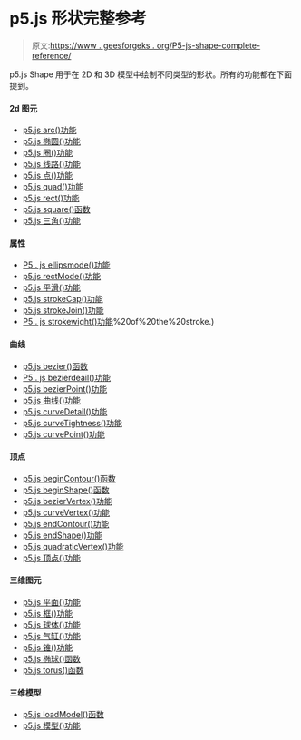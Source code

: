 # p5.js 形状完整参考

> 原文:[https://www . geesforgeks . org/P5-js-shape-complete-reference/](https://www.geeksforgeeks.org/p5-js-shape-complete-reference/)

p5.js Shape 用于在 2D 和 3D 模型中绘制不同类型的形状。所有的功能都在下面提到。

#### 2d 图元

*   [p5.js arc()功能](https://www.geeksforgeeks.org/p5-js-arc-function/#:~:text=The%20arc()%20function%20is,and%20an%20optional%20parameter%20mode.)
*   [p5.js 椭圆()功能](https://www.geeksforgeeks.org/p5-js-ellipse-function/)
*   [p5.js 圈()功能](https://www.geeksforgeeks.org/p5-js-circle-function/)
*   [p5.js 线路()功能](https://www.geeksforgeeks.org/p5-js-line-function/)
*   [p5.js 点()功能](https://www.geeksforgeeks.org/p5-js-point-function/)
*   [p5.js quad()功能](https://www.geeksforgeeks.org/p5-js-quad-function/#:~:text=The%20quad()%20function%20is,not%20constrained%20to%2090%20degrees.)
*   [p5.js rect()功能](https://www.geeksforgeeks.org/p5-js-rect-function/)
*   [p5.js square()函数](https://www.geeksforgeeks.org/p5-js-square-function/)
*   [p5.js 三角()功能](https://www.geeksforgeeks.org/p5-js-triangle-function/)

#### 属性

*   [P5 . js ellipsmode()功能](https://www.geeksforgeeks.org/p5-js-ellipsemode-function/)
*   [p5.js rectMode()功能](https://www.geeksforgeeks.org/p5-js-rectmode-function/#:~:text=The%20rectMode()%20function%20in,where%20the%20rectangle%20is%20drawn.)
*   [p5.js 平滑()功能](https://www.geeksforgeeks.org/p5-js-smooth-function/)
*   [p5.js strokeCap()功能](https://www.geeksforgeeks.org/p5-js-strokecap-function/#:~:text=The%20strokeCap()%20function%20in,The%20default%20value%20is%20ROUND.)
*   [p5.js strokeJoin()功能](https://www.geeksforgeeks.org/p5-js-strokejoin-function/)
*   [P5 . js strokewight()功能](https://www.geeksforgeeks.org/p5-js-strokeweight-function/#:~:text=The%20strokeWeight()%20function%20in,are%20set%20by%20using%20pixel.&text=Parameters%3A%20This%20function%20accepts%20single,in%20pixels)%20of%20the%20stroke.)

#### 曲线

*   [p5.js bezier()函数](https://www.geeksforgeeks.org/p5-js-bezier-function/)
*   [P5 . js bezierdeail()功能](https://www.geeksforgeeks.org/p5-js-bezierdetail-function/)
*   [p5.js bezierPoint()功能](https://www.geeksforgeeks.org/p5-js-bezierpoint-function/)
*   [p5.js 曲线()功能](https://www.geeksforgeeks.org/p5-js-curve-function/#:~:text=The%20curve()%20function%20is,used%20as%20a%20control%20point.)
*   [p5.js curveDetail()功能](https://www.geeksforgeeks.org/p5-js-curvedetail-function/)
*   [p5.js curveTightness()功能](https://www.geeksforgeeks.org/p5-js-curvetightness-function/#:~:text=The%20curveTightness()%20function%20in,would%20fit%20its%20vertex%20points.)
*   [p5.js curvePoint()功能](https://www.geeksforgeeks.org/p5-js-curvepoint-function/)

#### 顶点

*   [p5.js beginContour()函数](https://www.geeksforgeeks.org/p5-js-begincontour-function/)
*   [p5.js beginShape()函数](https://www.geeksforgeeks.org/p5-js-beginshape-function/)
*   [p5.js bezierVertex()功能](https://www.geeksforgeeks.org/p5-js-beziervertex-function/)
*   [p5.js curveVertex()功能](https://www.geeksforgeeks.org/p5-js-curvevertex-function/)
*   [p5.js endContour()功能](https://www.geeksforgeeks.org/p5-js-endcontour-function/)
*   [p5.js endShape()功能](https://www.geeksforgeeks.org/p5-js-endshape-function/)
*   [p5.js quadraticVertex()功能](https://www.geeksforgeeks.org/p5-js-quadraticvertex-function/)
*   [p5.js 顶点()功能](https://www.geeksforgeeks.org/p5-js-vertex-function/)

#### 三维图元

*   [p5.js 平面()功能](https://www.geeksforgeeks.org/p5-js-plane-function/#:~:text=The%20plane()%20function%20in,the%20given%20height%20and%20width.&text=Parameters%3A%20The%20function%20accepts%20four,of%20the%20plane%20to%20drawn.)
*   [p5.js 框()功能](https://www.geeksforgeeks.org/p5-js-box-function/#:~:text=The%20box()%20function%20in,height%2C%20width%20and%20the%20depth.&text=Parameters%3A%20This%20function%20accepts%20five,the%20width%20of%20the%20box.)
*   [p5.js 球体()功能](https://www.geeksforgeeks.org/p5-js-sphere-function/)
*   [p5.js 气缸()功能](https://www.geeksforgeeks.org/p5-js-cylinder-function/#:~:text=The%20cylinder()%20function%20in,with%20given%20radius%20and%20height.&text=Parameters%3A%20The%20function%20accepts%20six,the%20radius%20of%20the%20surface.)
*   [p5.js 锥()功能](https://www.geeksforgeeks.org/p5-js-cone-function/)
*   [p5.js 椭球()函数](https://www.geeksforgeeks.org/p5-js-ellipsoid-function/)
*   [p5.js torus()函数](https://www.geeksforgeeks.org/p5-js-torus-function/#:~:text=The%20torus()%20function%20in,torus%20radius%20and%20tube%20radius.&text=Parameters%3A%20This%20function%20accepts%20four,the%20radius%20of%20the%20torus.)

#### 三维模型

*   [p5.js loadModel()函数](https://www.geeksforgeeks.org/p5-js-loadmodel-function/#:~:text=The%20loadModel()%20function%20is,obj%20or%20.)
*   [p5.js 模型()功能](https://www.geeksforgeeks.org/p5-js-model-function/)